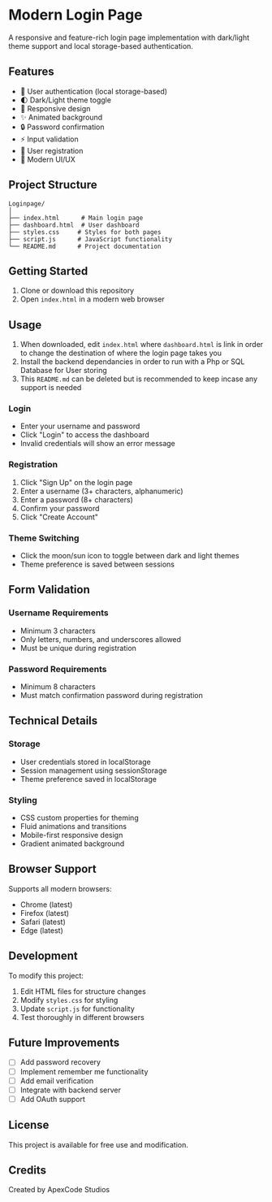 # Modern Login Page

A responsive and feature-rich login page implementation with dark/light theme support and local storage-based authentication.

## Features

- 🔐 User authentication (local storage-based)
- 🌓 Dark/Light theme toggle
- 📱 Responsive design
- ✨ Animated background
- 🔒 Password confirmation
- ⚡ Input validation
- 📝 User registration
- 🎨 Modern UI/UX

## Project Structure

```
Loginpage/
│
├── index.html      # Main login page
├── dashboard.html  # User dashboard
├── styles.css     # Styles for both pages
├── script.js      # JavaScript functionality
└── README.md      # Project documentation
```

## Getting Started

1. Clone or download this repository
2. Open `index.html` in a modern web browser

## Usage
1. When downloaded, edit `index.html` where `dashboard.html` is link in order to change the destination of where the login page takes you
2. Install the backend dependancies in order to run with a Php or SQL Database for User storing
3. This `README.md` can be deleted but is recommended to keep incase any support is needed

### Login
- Enter your username and password
- Click "Login" to access the dashboard
- Invalid credentials will show an error message

### Registration
1. Click "Sign Up" on the login page
2. Enter a username (3+ characters, alphanumeric)
3. Enter a password (8+ characters)
4. Confirm your password
5. Click "Create Account"

### Theme Switching
- Click the moon/sun icon to toggle between dark and light themes
- Theme preference is saved between sessions

## Form Validation

### Username Requirements
- Minimum 3 characters
- Only letters, numbers, and underscores allowed
- Must be unique during registration

### Password Requirements
- Minimum 8 characters
- Must match confirmation password during registration

## Technical Details

### Storage
- User credentials stored in localStorage
- Session management using sessionStorage
- Theme preference saved in localStorage

### Styling
- CSS custom properties for theming
- Fluid animations and transitions
- Mobile-first responsive design
- Gradient animated background

## Browser Support

Supports all modern browsers:
- Chrome (latest)
- Firefox (latest)
- Safari (latest)
- Edge (latest)

## Development

To modify this project:
1. Edit HTML files for structure changes
2. Modify `styles.css` for styling
3. Update `script.js` for functionality
4. Test thoroughly in different browsers

## Future Improvements

- [ ] Add password recovery
- [ ] Implement remember me functionality
- [ ] Add email verification
- [ ] Integrate with backend server
- [ ] Add OAuth support

## License

This project is available for free use and modification.

## Credits

Created by ApexCode Studios
